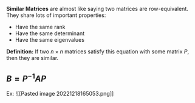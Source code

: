 **Similar Matrices** are almost like saying two matrices are row-equivalent. They share lots of important properties:
- Have the same rank
- Have the same determinant
- Have the same eigenvalues

**Definition:** If two $n \times n$ matrices satisfy this equation with some matrix $P$, then they are similar.
## $B = P^{-1} A P$ 

Ex:
![[Pasted image 20221218165053.png]]
